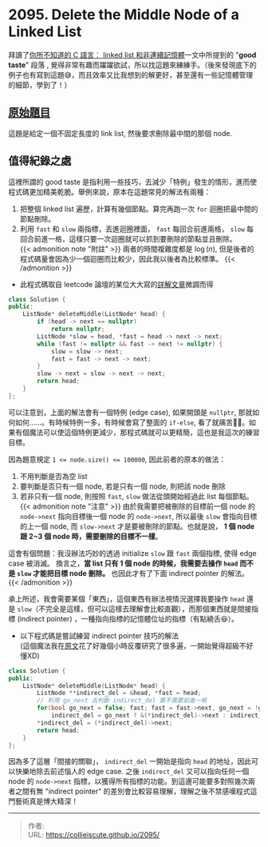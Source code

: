 # 2095. Delete the Middle Node of a Linked List


拜讀了[你所不知道的 C 語言： linked list 和非連續記憶體](https://hackmd.io/@sysprog/c-linked-list#%E5%BE%9E-Linux-%E6%A0%B8%E5%BF%83%E7%9A%84%E8%97%9D%E8%A1%93%E8%AB%87%E8%B5%B7)一文中所提到的 "__good taste__" 段落 , 覺得非常有趣而躍躍欲試，所以找這題來練練手。（後來發現底下的例子也有寫到這題😅，而且效率又比我想到的解更好，甚至還有一些記憶體管理的細節，學到了！）

## [原始題目](https://leetcode.com/problems/delete-the-middle-node-of-a-linked-list/)
這題是給定一個不固定長度的 link list, 然後要求刪除最中間的那個 node.

## 值得紀錄之處  
這裡所謂的 good taste 是指利用一些技巧，去減少「特例」發生的情形，進而使程式碼更加精美乾脆。舉例來說，原本在這題常見的解法有兩種：
1. 把整個 linked list 遍歷，計算有幾個節點。算完再跑一次 `for` 迴圈把最中間的節點刪除。
2. 利用 `fast` 和 `slow` 兩指標，丟進迴圈裡面， `fast` 每回合前進兩格， `slow` 每回合前進一格，這樣只要一次迴圈就可以抓到要刪除的節點並且刪除。  
{{< admonition note "附註" >}}
兩者的時間複雜度都是 $\log (n)$, 但是後者的程式碼量會因為少一個迴圈而比較少，因此我以後者為比較標準。
{{< /admonition >}}
- 此程式碼取自 leetcode 論壇的某位大大寫的[詳解文章](https://leetcode.com/problems/delete-the-middle-node-of-a-linked-list/solutions/2698219/delete-the-middle-node-of-a-linked-list/)微調而得  

```cpp
class Solution {
public:
	ListNode* deleteMiddle(ListNode* head) {
		if (head -> next == nullptr)
			return nullptr;
		ListNode *slow = head, *fast = head -> next -> next;
		while (fast != nullptr && fast -> next != nullptr) {
			slow = slow -> next;
			fast = fast -> next -> next;
		}
		slow -> next = slow -> next -> next;
		return head;
	}
};
```
可以注意到，上面的解法會有一個特例 (edge case), 如果開頭是 `nullptr`, 那就如何如何......。有時候特例一多，有時候會寫了整面的 `if-else`, 看了就痛苦😵‍💫。如果有個魔法可以使這個特例更減少，那程式碼就可以更精簡，這也是我這次的練習目標。

因為題意規定 `1 <= node.size() <= 100000`, 因此前者的原本的做法：
1. 不用判斷是否為空 list
2. 要判斷是否只有一個 node, 若是只有一個 node, 則把該 node 刪除
3. 若非只有一個 node, 則按照 `fast`, `slow` 做法從頭開始經過此 list 每個節點。
{{< admonition note "注意" >}}
由於我需要把被刪除的目標前一個 node 的 `node->next` 指向目標後一個 node 的 `node->next`, 所以最後 `slow` 會指向目標的上一個 node, 而 `slow->next` 才是要被刪除的節點。也就是說， __1 個 node 跟 2~3 個 node 時，需要刪除的目標不一樣__。

這會有個問題：我沒辦法巧妙的透過 initialize `slow` 跟 `fast` 兩個指標, 使得 edge case 被消滅。
換言之，__當 list 只有 1 個 node 的時候，我需要去操作 `head` 而不是 `slow` 才能把目標 node 刪除。__ 也因此才有了下面 indirect pointer 的解法。
{{< /admonition >}}

承上所述，我會需要某個「東西」，這個東西有辦法視情況選擇我要操作 `head` 還是 `slow`（不完全是這樣，但可以這樣去理解會比較直觀），而那個東西就是間接指標 (indirect pointer) ，一種指向指標的記憶體位址的指標（有點繞舌😆）。

- 以下程式碼是嘗試練習 indirect pointer 技巧的解法  
  (這個魔法我在[原文](https://hackmd.io/@sysprog/c-linked-list#%E5%BE%9E-Linux-%E6%A0%B8%E5%BF%83%E7%9A%84%E8%97%9D%E8%A1%93%E8%AB%87%E8%B5%B7)花了好幾個小時反覆研究了很多遍，一開始覺得超級不好懂XD)
```cpp
class Solution {
public:
	ListNode* deleteMiddle(ListNode* head) {
		ListNode **indirect_del = &head, *fast = head;
		// 利用 go_next 去判斷 indirect_del 需不需要前進一格
		for(bool go_next = false; fast; fast = fast->next, go_next = !go_next)
			indirect_del = go_next ? &(*indirect_del)->next : indirect_del;
		*indirect_del = (*indirect_del)->next;
		return head;
	}
};
```

因為多了這層「間接的關聯」， `indirect_del` 一開始是指向 `head` 的地址，因此可以快樂地除去前述惱人的 edge case. 之後 `indirect_del` 又可以指向任何一個 node 的 `node->next` 指標，以獲得所有指標的功能。到這邊可能要多對照幾次兩者之間有無 "indirect pointer" 的差別會比較容易理解，理解之後不禁感嘆程式這門藝術真是博大精深！


---

> 作者:   
> URL: https://collieiscute.github.io/2095/  

